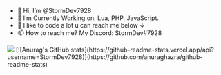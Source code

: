 - 👋 Hi, I’m @StormDev7928
- 👀 I’m Currently Working on, Lua, PHP, JavaScript.
- 🌱 I like to code a lot u can reach me below ↓
- 📫 How to reach me? My Discord: StormDev#7928
<img src= "https://github-readme-stats.vercel.app/api?username=StormDev7928&&show_icons=true&title_color=ffffff&icon_color=bb2acf&text_color=daf7dc&bg_color=151515">
[![Anurag's GitHub stats](https://github-readme-stats.vercel.app/api?username=StormDev7928)](https://github.com/anuraghazra/github-readme-stats)

